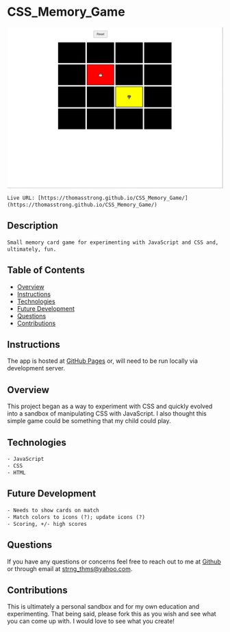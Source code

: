 # CSS_Memory_Game

<img align="center" src="/assets/cssmemgamess.png">

```
Live URL: [https://thomasstrong.github.io/CSS_Memory_Game/](https://thomasstrong.github.io/CSS_Memory_Game/)
```

## Description

```
Small memory card game for experimenting with JavaScript and CSS and, ultimately, fun.
```

## Table of Contents

- [Overview](#overview)
- [Instructions](#instructions)
- [Technologies](#technologies)
- [Future Development](#future-development)
- [Questions](#questions)
- [Contributions](#contributions)

## Instructions

The app is hosted at [GitHub Pages](https://thomasstrong.github.io/CSS_Memory_Game/) or, will need to be run locally via development server.

## Overview

This project began as a way to experiment with CSS and quickly evolved into a sandbox of manipulating CSS with JavaScript. I also thought this simple game could be something that my child could play.

## Technologies

```
- JavaScript
- CSS
- HTML
```

## Future Development

```
- Needs to show cards on match
- Match colors to icons (?); update icons (?)
- Scoring, +/- high scores
```

## Questions

If you have any questions or concerns feel free to reach out to me at [Github](https://github.com/ThomasStrong) or through email at <strng_thms@yahoo.com>.

## Contributions

This is ultimately a personal sandbox and for my own education and experimenting. That being said, please fork this as you wish and see what you can come up with. I would love to see what you create!
